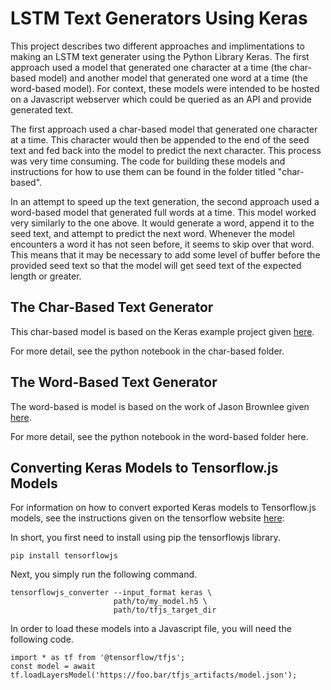 # LSTM Text Generators Using Keras

This project describes two different approaches and implimentations to making an LSTM text generater using the Python Library Keras. The first approach used a model that generated one character at a time (the char-based model) and another model that generated one word at a time (the word-based model). For context, these models were intended to be hosted on a Javascript webserver which could be queried as an API and provide generated text. 

The first approach used a char-based model that generated one character at a time. This character would then be appended to the end of the seed text and fed back into the model to predict the next character. This process was very time consuming. The code for building these models and instructions for how to use them can be found in the folder titled "char-based".

In an attempt to speed up the text generation, the second approach used a word-based model that generated full words at a time. This model worked very similarly to the one above. It would generate a word, append it to the seed text, and  attempt to predict the next word. Whenever the model encounters a word it has not seen before, it seems to skip over that word. This means that it may be necessary to add some level of buffer before the provided seed text so that the model will get seed text of the expected length or greater.

## The Char-Based Text Generator

This char-based model is based on the Keras example project given [here](https://github.com/keras-team/keras/blob/master/examples/lstm_text_generation.py).

For more detail, see the python notebook in the char-based folder.

## The Word-Based Text Generator

The word-based is model is based on the work of Jason Brownlee given [here](https://machinelearningmastery.com/how-to-develop-a-word-level-neural-language-model-in-keras/).

For more detail, see the python notebook in the word-based folder here. 

## Converting Keras Models to Tensorflow.js Models

For information on how to convert exported Keras models to Tensorflow.js models, see the instructions given on the tensorflow website [here](https://www.tensorflow.org/js/tutorials/conversion/import_keras):

In short, you first need to install using pip the tensorflowjs library.

```
pip install tensorflowjs
```

Next, you simply run the following command.

```
tensorflowjs_converter --input_format keras \
                       path/to/my_model.h5 \
                       path/to/tfjs_target_dir
```
In order to load these models into a Javascript file, you will need the following code.
```
import * as tf from '@tensorflow/tfjs';
const model = await tf.loadLayersModel('https://foo.bar/tfjs_artifacts/model.json');
```
